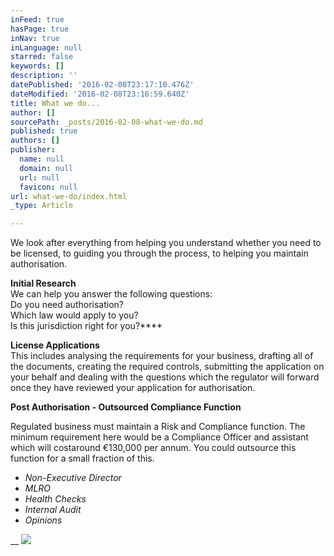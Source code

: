 ```yaml
---
inFeed: true
hasPage: true
inNav: true
inLanguage: null
starred: false
keywords: []
description: ''
datePublished: '2016-02-08T23:17:10.476Z'
dateModified: '2016-02-08T23:16:59.640Z'
title: What we do...
author: []
sourcePath: _posts/2016-02-08-what-we-do.md
published: true
authors: []
publisher:
  name: null
  domain: null
  url: null
  favicon: null
url: what-we-do/index.html
_type: Article

---
```

We look after everything from helping you understand whether you need to be licensed, to guiding you through the process, to helping you maintain authorisation.

**Initial Research**  
We 
can help you answer the following questions:  
Do you need 
authorisation?  
Which law would apply to you?  
Is this 
jurisdiction right for you?****

**License 
Applications**  
This includes analysing the requirements for your 
business, drafting all of the documents, creating the required controls, 
submitting the application on your behalf and dealing with the questions which 
the regulator will forward once they have reviewed your application for 
authorisation.

**Post 
Authorisation - Outsourced Compliance Function**

Regulated 
business must maintain a Risk and Compliance function. The minimum requirement 
here would be a Compliance Officer and assistant which will costaround €130,000 
per annum. You could outsource this function for a small fraction of 
this.

* _Non-Executive 
Director_
* _MLRO_
* _Health 
Checks_
* _Internal 
Audit_
* _Opinions_

__
![](https://the-grid-user-content.s3-us-west-2.amazonaws.com/2879e376-50ff-4e39-b0bc-966926690ca5.jpg)